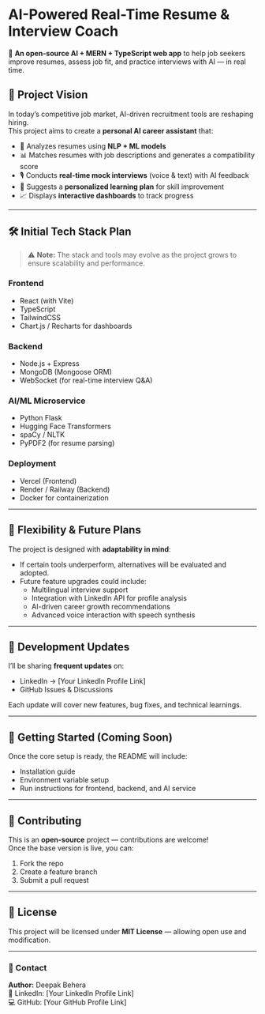 # AI-Powered Real-Time Resume & Interview Coach

🚀 **An open-source AI + MERN + TypeScript web app** to help job seekers improve resumes, assess job fit, and practice interviews with AI — in real time.

## 📌 Project Vision
In today’s competitive job market, AI-driven recruitment tools are reshaping hiring.  
This project aims to create a **personal AI career assistant** that:
- 📄 Analyzes resumes using **NLP + ML models**
- 📊 Matches resumes with job descriptions and generates a compatibility score
- 🎙 Conducts **real-time mock interviews** (voice & text) with AI feedback
- 🎯 Suggests a **personalized learning plan** for skill improvement
- 📈 Displays **interactive dashboards** to track progress

---

## 🛠 Initial Tech Stack Plan
> ⚠️ **Note:** The stack and tools may evolve as the project grows to ensure scalability and performance.

### **Frontend**
- React (with Vite)
- TypeScript
- TailwindCSS
- Chart.js / Recharts for dashboards

### **Backend**
- Node.js + Express
- MongoDB (Mongoose ORM)
- WebSocket (for real-time interview Q&A)

### **AI/ML Microservice**
- Python Flask
- Hugging Face Transformers
- spaCy / NLTK
- PyPDF2 (for resume parsing)

### **Deployment**
- Vercel (Frontend)
- Render / Railway (Backend)
- Docker for containerization

---

## 🔄 Flexibility & Future Plans
The project is designed with **adaptability in mind**:
- If certain tools underperform, alternatives will be evaluated and adopted.
- Future feature upgrades could include:
  - Multilingual interview support
  - Integration with LinkedIn API for profile analysis
  - AI-driven career growth recommendations
  - Advanced voice interaction with speech synthesis

---

## 📅 Development Updates
I’ll be sharing **frequent updates** on:
- LinkedIn → [Your LinkedIn Profile Link]
- GitHub Issues & Discussions

Each update will cover new features, bug fixes, and technical learnings.

---

## 🚀 Getting Started (Coming Soon)
Once the core setup is ready, the README will include:
- Installation guide
- Environment variable setup
- Run instructions for frontend, backend, and AI service

---

## 🤝 Contributing
This is an **open-source** project — contributions are welcome!  
Once the base version is live, you can:
1. Fork the repo
2. Create a feature branch
3. Submit a pull request

---

## 📜 License
This project will be licensed under **MIT License** — allowing open use and modification.

---

### 📧 Contact
**Author:** Deepak Behera  
🔗 LinkedIn: [Your LinkedIn Profile Link]  
💻 GitHub: [Your GitHub Profile Link]